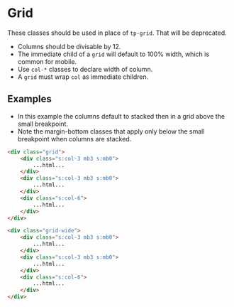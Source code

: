 # Grid

These classes should be used in place of `tp-grid`. That will be deprecated.

- Columns should be divisable by 12.
- The immediate child of a `grid` will default to 100% width, which is common for mobile.
- Use `col-*` classes to declare width of column.
- A `grid` must wrap `col` as immediate children.

## Examples

<div class="pa3 ba b-gray-300 mb4">
    <div class="grid">
        <div class="s:col-3 mb3 s:mb0">
            <div class="bg-blue h3"></div>
        </div>
        <div class="s:col-3 mb3 s:mb0">
            <div class="bg-blue h3"></div>
        </div>
        <div class="s:col-6">
            <div class="bg-blue h3"></div>
        </div>
    </div>
    <div class="grid-wide">
        <div class="s:col-3 mb3 s:mb0">
            <div class="bg-blue h3"></div>
        </div>
        <div class="s:col-3 mb3 s:mb0">
            <div class="bg-blue h3"></div>
        </div>
        <div class="s:col-6">
            <div class="bg-blue h3"></div>
        </div>
    </div>
</div>

- In this example the columns default to stacked then in a grid above the small breakpoint.
- Note the margin-bottom classes that apply only below the small breakpoint when columns are stacked.

```html
<div class="grid">
    <div class="s:col-3 mb3 s:mb0">
        ...html...
    </div>
    <div class="s:col-3 mb3 s:mb0">
        ...html...
    </div>
    <div class="s:col-6">
        ...html...
    </div>
</div>

<div class="grid-wide">
    <div class="s:col-3 mb3 s:mb0">
        ...html...
    </div>
    <div class="s:col-3 mb3 s:mb0">
        ...html...
    </div>
    <div class="s:col-6">
        ...html...
    </div>
</div>

```